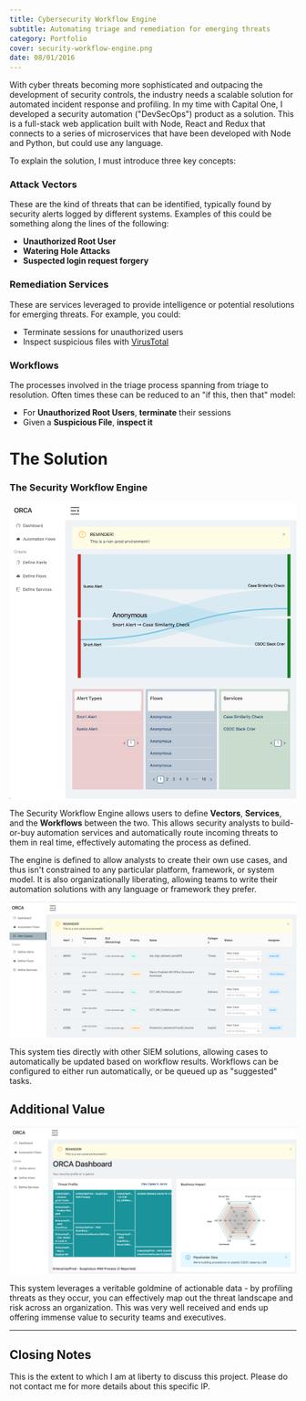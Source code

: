 ```yaml
---
title: Cybersecurity Workflow Engine
subtitle: Automating triage and remediation for emerging threats
category: Portfolio
cover: security-workflow-engine.png
date: 08/01/2016
---
```


With cyber threats becoming more sophisticated and outpacing the development of security controls, the industry needs a scalable solution for automated incident response and profiling. In my time with Capital One, I developed a security automation ("DevSecOps") product as a solution. This is a full-stack web application built with Node, React and Redux that connects to a series of microservices that have been developed with Node and Python, but could use any language.

To explain the solution, I must introduce three key concepts:

### Attack Vectors

These are the kind of threats that can be identified, typically found by security alerts logged by different systems. Examples of this could be something along the lines of the following:

- __Unauthorized Root User__
- __Watering Hole Attacks__
- __Suspected login request forgery__

### Remediation Services

These are services leveraged to provide intelligence or potential resolutions for emerging threats. For example, you could:

- Terminate sessions for unauthorized users
- Inspect suspicious files with [VirusTotal](https://www.virustotal.com/)

### Workflows

The processes involved in the triage process spanning from triage to resolution. Often times these can be reduced to an "if this, then that" model:

- For __Unauthorized Root Users__, __terminate__ their sessions
- Given a __Suspicious File__, __inspect it__

# The Solution
### The Security Workflow Engine

![Map View](./map.png)

The Security Workflow Engine allows users to define **Vectors**, **Services**, and the **Workflows** between the two. This allows security analysts to build-or-buy automation services and automatically route incoming threats to them in real time, effectively automating the process as defined.

The engine is defined to allow analysts to create their own use cases, and thus isn't constrained to any particular platform, framework, or system model. It is also organizationally liberating, allowing teams to write their automation solutions with any language or framework they prefer.

![Table View](./table.png)

This system ties directly with other SIEM solutions, allowing cases to automatically be updated based on workflow results. Workflows can be configured to either run automatically, or be queued up as "suggested" tasks.

## Additional Value

![Dashboard View](./dashboard.png)

This system leverages a veritable goldmine of actionable data - by profiling threats as they occur, you can effectively map out the threat landscape and risk across an organization. This was very well received and ends up offering immense value to security teams and executives.

---

## Closing Notes

This is the extent to which I am at liberty to discuss this project.
Please do not contact me for more details about this specific IP.
